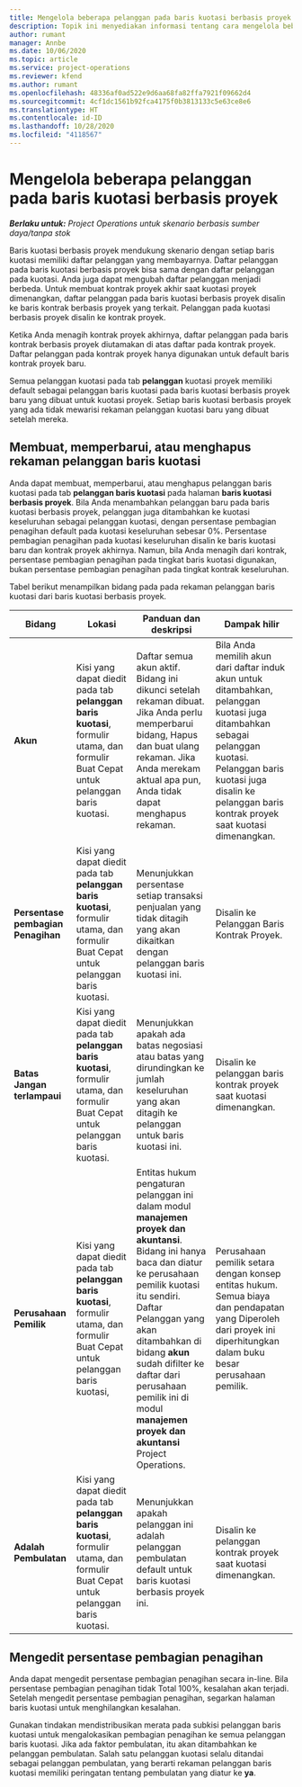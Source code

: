 ```yaml
---
title: Mengelola beberapa pelanggan pada baris kuotasi berbasis proyek
description: Topik ini menyediakan informasi tentang cara mengelola beberapa peal pada baris kuotasi berbasis proyek.
author: rumant
manager: Annbe
ms.date: 10/06/2020
ms.topic: article
ms.service: project-operations
ms.reviewer: kfend
ms.author: rumant
ms.openlocfilehash: 48336af0ad522e9d6aa68fa82ffa7921f09662d4
ms.sourcegitcommit: 4cf1dc1561b92fca4175f0b3813133c5e63ce8e6
ms.translationtype: HT
ms.contentlocale: id-ID
ms.lasthandoff: 10/28/2020
ms.locfileid: "4118567"
---
```

# <a name="manage-multiple-customers-on-project-based-quote-lines"></a>Mengelola beberapa pelanggan pada baris kuotasi berbasis proyek

_**Berlaku untuk:** Project Operations untuk skenario berbasis sumber daya/tanpa stok_

Baris kuotasi berbasis proyek mendukung skenario dengan setiap baris kuotasi memiliki daftar pelanggan yang membayarnya. Daftar pelanggan pada baris kuotasi berbasis proyek bisa sama dengan daftar pelanggan pada kuotasi. Anda juga dapat mengubah daftar pelanggan menjadi berbeda. Untuk membuat kontrak proyek akhir saat kuotasi proyek dimenangkan, daftar pelanggan pada baris kuotasi berbasis proyek disalin ke baris kontrak berbasis proyek yang terkait. Pelanggan pada kuotasi berbasis proyek disalin ke kontrak proyek.

Ketika Anda menagih kontrak proyek akhirnya, daftar pelanggan pada baris kontrak berbasis proyek diutamakan di atas daftar pada kontrak proyek. Daftar pelanggan pada kontrak proyek hanya digunakan untuk default baris kontrak proyek baru.

Semua pelanggan kuotasi pada tab **pelanggan** kuotasi proyek memiliki default sebagai pelanggan baris kuotasi pada baris kuotasi berbasis proyek baru yang dibuat untuk kuotasi proyek. Setiap baris kuotasi berbasis proyek yang ada tidak mewarisi rekaman pelanggan kuotasi baru yang dibuat setelah mereka.

## <a name="create-update-or-delete-a-quote-line-customer-record"></a>Membuat, memperbarui, atau menghapus rekaman pelanggan baris kuotasi

Anda dapat membuat, memperbarui, atau menghapus pelanggan baris kuotasi pada tab **pelanggan baris kuotasi** pada halaman **baris kuotasi berbasis proyek**. Bila Anda menambahkan pelanggan baru pada baris kuotasi berbasis proyek, pelanggan juga ditambahkan ke kuotasi keseluruhan sebagai pelanggan kuotasi, dengan persentase pembagian penagihan default pada kuotasi keseluruhan sebesar 0%. Persentase pembagian penagihan pada kuotasi keseluruhan disalin ke baris kuotasi baru dan kontrak proyek akhirnya. Namun, bila Anda menagih dari kontrak, persentase pembagian penagihan pada tingkat baris kuotasi digunakan, bukan persentase pembagian penagihan pada tingkat kontrak keseluruhan. 

Tabel berikut menampilkan bidang pada pada rekaman pelanggan baris kuotasi dari baris kuotasi berbasis proyek.

| Bidang | Lokasi | Panduan dan deskripsi | Dampak hilir |
| --- | --- | --- | --- |
| **Akun** | Kisi yang dapat diedit pada tab **pelanggan baris kuotasi**, formulir utama, dan formulir Buat Cepat untuk pelanggan baris kuotasi. | Daftar semua akun aktif. Bidang ini dikunci setelah rekaman dibuat. Jika Anda perlu memperbarui bidang, Hapus dan buat ulang rekaman. Jika Anda merekam aktual apa pun, Anda tidak dapat menghapus rekaman. | Bila Anda memilih akun dari daftar induk akun untuk ditambahkan, pelanggan kuotasi juga ditambahkan sebagai pelanggan kuotasi. Pelanggan baris kuotasi juga disalin ke pelanggan baris kontrak proyek saat kuotasi dimenangkan. |
| **Persentase pembagian Penagihan** | Kisi yang dapat diedit pada tab **pelanggan baris kuotasi**, formulir utama, dan formulir Buat Cepat untuk pelanggan baris kuotasi. | Menunjukkan persentase setiap transaksi penjualan yang tidak ditagih yang akan dikaitkan dengan pelanggan baris kuotasi ini. | Disalin ke Pelanggan Baris Kontrak Proyek. |
| **Batas Jangan terlampaui** | Kisi yang dapat diedit pada tab **pelanggan baris kuotasi**, formulir utama, dan formulir Buat Cepat untuk pelanggan baris kuotasi. | Menunjukkan apakah ada batas negosiasi atau batas yang dirundingkan ke jumlah keseluruhan yang akan ditagih ke pelanggan untuk baris kuotasi ini. | Disalin ke pelanggan baris kontrak proyek saat kuotasi dimenangkan. |
| **Perusahaan Pemilik** | Kisi yang dapat diedit pada tab **pelanggan baris kuotasi**, formulir utama, dan formulir Buat Cepat untuk pelanggan baris kuotasi, | Entitas hukum pengaturan pelanggan ini dalam modul **manajemen proyek dan akuntansi**. Bidang ini hanya baca dan diatur ke perusahaan pemilik kuotasi itu sendiri. Daftar Pelanggan yang akan ditambahkan di bidang **akun** sudah difilter ke daftar dari perusahaan pemilik ini di modul **manajemen proyek dan akuntansi** Project Operations. | Perusahaan pemilik setara dengan konsep entitas hukum. Semua biaya dan pendapatan yang Diperoleh dari proyek ini diperhitungkan dalam buku besar perusahaan pemilik. |
| **Adalah Pembulatan** | Kisi yang dapat diedit pada tab **pelanggan baris kuotasi**, formulir utama, dan formulir Buat Cepat untuk pelanggan baris kuotasi. | Menunjukkan apakah pelanggan ini adalah pelanggan pembulatan default untuk baris kuotasi berbasis proyek ini. | Disalin ke pelanggan kontrak proyek saat kuotasi dimenangkan. |

## <a name="edit-billing-split-percentages"></a>Mengedit persentase pembagian penagihan

Anda dapat mengedit persentase pembagian penagihan secara in-line. Bila persentase pembagian penagihan tidak Total 100%, kesalahan akan terjadi. Setelah mengedit persentase pembagian penagihan, segarkan halaman baris kuotasi untuk menghilangkan kesalahan.

Gunakan tindakan mendistribusikan merata pada subkisi pelanggan baris kuotasi untuk mengalokasikan pembagian penagihan ke semua pelanggan baris kuotasi. Jika ada faktor pembulatan, itu akan ditambahkan ke pelanggan pembulatan. Salah satu pelanggan kuotasi selalu ditandai sebagai pelanggan pembulatan, yang berarti rekaman pelanggan baris kuotasi memiliki peringatan tentang pembulatan yang diatur ke **ya**. 
